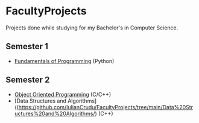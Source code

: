 # FacultyProjects
Projects done while studying for my Bachelor's in Computer Science.

## Semester 1
* [Fundamentals of Programming](https://github.com/IulianCrudu/FacultyProjects/tree/main/Fundamentals%20of%20Programming) (Python)

## Semester 2
* [Object Oriented Programming](https://github.com/IulianCrudu/FacultyProjects/tree/main/Object%20Oriented%20Programming/) (C/C++)
* [Data Structures and Algorithms]((https://github.com/IulianCrudu/FacultyProjects/tree/main/Data%20Structures%20and%20Algorithms/) (C++)
